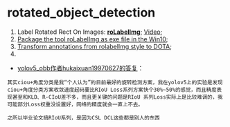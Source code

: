 # rotated_object_detection



1. Label Rotated Rect On Images: [**roLabelImg**](https://github.com/cgvict/roLabelImg); [Video](https://www.bilibili.com/video/av628207628/?vd_source=95214b5fabd854c278a19fd16812861c);
2. [Package the tool roLabelImg as exe file in the Win10](https://zhuanlan.zhihu.com/p/566654678);
3. [Transform annotations from rolabelImg style to DOTA](https://github.com/Luo-Z13/Annotations_Tool);
4. 







+ [yolov5_obb作者hukaixuan19970627的答复](https://github.com/hukaixuan19970627/yolov5_obb/issues/427#issuecomment-1210125531)：

```
其实ciou+角度分类是我“个人认为”的目前最好的旋转检测方案，我在yolov5上的实验是发现ciou+角度分类方案收敛速度起码要比RIoU Loss系列方案快个30%~50%的感觉，而且精度表现甚至和KLD、R-CIoU差不多，而且更关键的问题是RIoU 系列Loss实际上是比较难调的，我可能部分Loss权重没设置好，网络的精度就会一直上不去。

之所以毕业论文搞RIoU系列，是因为CSL DCL这些都是别人的东西
```

